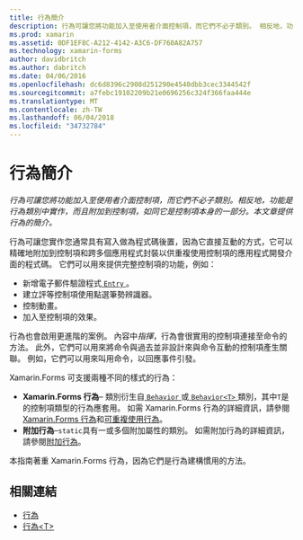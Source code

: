 ```yaml
---
title: 行為簡介
description: 行為可讓您將功能加入至使用者介面控制項，而它們不必子類別。 相反地，功能是行為類別中實作，而且附加到控制項，如同它是控制項本身的一部分。 本文章提供行為的簡介。
ms.prod: xamarin
ms.assetid: 0DF1EF8C-A212-4142-A3C6-DF760A82A757
ms.technology: xamarin-forms
author: davidbritch
ms.author: dabritch
ms.date: 04/06/2016
ms.openlocfilehash: dc6d8396c2908d251290e4540dbb3cec3344542f
ms.sourcegitcommit: a7febc19102209b21e0696256c324f366faa444e
ms.translationtype: MT
ms.contentlocale: zh-TW
ms.lasthandoff: 06/04/2018
ms.locfileid: "34732784"
---
```

# <a name="introduction-to-behaviors"></a>行為簡介

_行為可讓您將功能加入至使用者介面控制項，而它們不必子類別。相反地，功能是行為類別中實作，而且附加到控制項，如同它是控制項本身的一部分。本文章提供行為的簡介。_

行為可讓您實作您通常具有寫入做為程式碼後置，因為它直接互動的方式，它可以精確地附加到控制項和跨多個應用程式封裝以供重複使用控制項的應用程式開發介面的程式碼。 它們可以用來提供完整控制項的功能，例如：

- 新增電子郵件驗證程式[ `Entry` ](https://developer.xamarin.com/api/type/Xamarin.Forms.Entry/)。
- 建立評等控制項使用點選筆勢辨識器。
- 控制動畫。
- 加入至控制項的效果。

行為也會啟用更進階的案例。 內容中*指揮*，行為會很實用的控制項連接至命令的方法。 此外，它們可以用來將命令與過去並非設計來與命令互動的控制項產生關聯。 例如，它們可以用來叫用命令，以回應事件引發。

Xamarin.Forms 可支援兩種不同的樣式的行為：

- **Xamarin.Forms 行為**– 類別衍生自[ `Behavior` ](https://developer.xamarin.com/api/type/Xamarin.Forms.Behavior/)或[ `Behavior<T>` ](https://developer.xamarin.com/api/type/Xamarin.Forms.Behavior%3CT%3E/)類別，其中`T`是的控制項類型的行為應套用。 如需 Xamarin.Forms 行為的詳細資訊，請參閱[Xamarin.Forms 行為](~/xamarin-forms/app-fundamentals/behaviors/creating.md)和[可重複使用行為](~/xamarin-forms/app-fundamentals/behaviors/reusable/index.md)。
- **附加行為**–`static`具有一或多個附加屬性的類別。 如需附加行為的詳細資訊，請參閱[附加行為](~/xamarin-forms/app-fundamentals/behaviors/attached.md)。

本指南著重 Xamarin.Forms 行為，因為它們是行為建構慣用的方法。



## <a name="related-links"></a>相關連結

- [行為](https://developer.xamarin.com/api/type/Xamarin.Forms.Behavior/)
- [行為&lt;T&gt;](https://developer.xamarin.com/api/type/Xamarin.Forms.Behavior%3CT%3E/)

